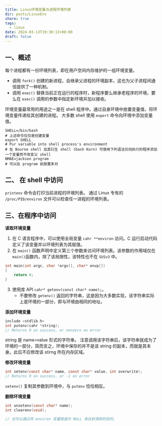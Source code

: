 ```yaml
---
title: Linux环境变量与进程环境列表
dir: posts/LinuxEnv
share: true
tags:
  - linux
date: 2024-03-13T19:30:13+08:00
draft: false
---
```

## 一、概述

每个进程都有一份环境列表，即在用户空间内存维护的一组环境变量。
* 调用 `fork()` 创建的新进程，会继承父进程的环境副本，这也为父子进程间通信提供了一种机制。
* 调用 `exec()` 替换当前正在运行的程序时，新程序要么继承老程序的环境，要么在 `exec()` 调用的参数中指定新环境并加以接收。

环境变量最常用的用途之一是在 shell 程序中。通过自身环境中放置变量值，将环境变量传递给其创建的进程。
大多数 shell 使用 `export` 命令向环境中添加变量值。

```shell
SHELL=/bin/bash
# 上述命令仅仅是创建变量
export SHELL
# Pur variable into shell process's environment
# 在 Bourne shell 及其衍生 shell (bash Korn) 可使用下列语法仅向执行的程序添加一个变量而不改变父 shell
NMAE=jackson program
# 可以在 program 前放置多对
```

## 二、 在 shell 中访问

`printenv` 命令会打印当前进程的环境列表。
通过 Linux 专有的 `/proc/PID/environ` 文件可以检查任一进程的环境列表。

## 三、在程序中访问


**读取环境变量**

1. 在 C 语言程序中，可以使用全局变量 `cahr **environ` 访问。C 运行启动代码定义了该变量并以环境列表为其赋值。
2. 在 `main()` 函数声明中定义第三个参数来访问环境列表。该参数的作用域仅在 `main()`函数内，除了该局限性，该特性也不在 `SUSv3` 中。
```C
int main(int argc, char *argv[], char* envp[])
{
	return 0;
}
```
3. 使用库 API `cahr* getenv(const char* name);`。
	* 不要修改 `getenv()` 返回的字符串，这是因为大多数实现，该字符串实际上是环境的一部分，即与环境由相同的地址。


**添加环境变量**

```C
include <stdlib.h>
int putenv(cahr *string);
// Returns 0 on success, or nonzero on error
```

string 是 name=value 形式的字符串。
注意调用该字符串后，该字符串就成为了环境的一部分，简而言之，环境中保存的并不是该 string 的副本，而就是其本身。此后不应修改该 stirng 所在内存区域。


**修改环境变量**

```C
int setenv(const char* name, const char* value, int overwrite);
// Returns 0 on success, or -1 on error
```

`setenv()` 复制其参数到环境中，与 `putenv` 恰恰相反。

**删除环境变量**

```C
int unsetenv(const char* name);
int clearenv(void);

// 也可以通过将 environ 变量赋值为 NULL 来达到清除的目的。
```